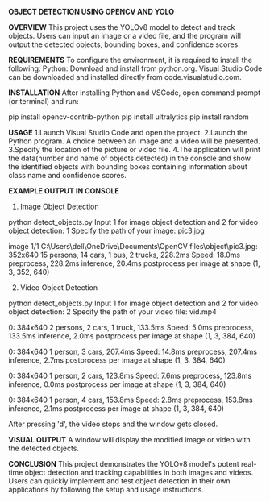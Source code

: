 **OBJECT DETECTION USING OPENCV AND YOLO**

__OVERVIEW__
This project uses the YOLOv8 model to detect and track objects. Users can input an image or a video file, and the program will output the detected objects, bounding boxes, and confidence scores.

__REQUIREMENTS__
To configure the environment, it is required to install the following:
Python: Download and install from python.org.
Visual Studio Code can be downloaded and installed directly from code.visualstudio.com.

__INSTALLATION__
After installing Python and VSCode, open command prompt (or terminal) and run:

pip install opencv-contrib-python
pip install ultralytics
pip install random

__USAGE__
1.Launch Visual Studio Code and open the project.
2.Launch the Python program. A choice between an image and a video will be presented.
3.Specify the location of the picture or video file.
4.The application will print the data(number and name of objects detected) in the console and show the identified objects with bounding boxes containing information about class name and confidence scores.

__EXAMPLE OUTPUT IN CONSOLE__
1. Image Object Detection

python detect_objects.py
Input 1 for image object detection and 2 for video object detection: 1
Specify the path of your image: pic3.jpg

image 1/1 C:\Users\dell\OneDrive\Documents\OpenCV files\object\pic3.jpg: 352x640 15 persons, 14 cars, 1 bus, 2 trucks, 228.2ms
Speed: 18.0ms preprocess, 228.2ms inference, 20.4ms postprocess per image at shape (1, 3, 352, 640)

2. Video Object Detection

python detect_objects.py
Input 1 for image object detection and 2 for video object detection: 2
Specify the path of your video file: vid.mp4

0: 384x640 2 persons, 2 cars, 1 truck, 133.5ms
Speed: 5.0ms preprocess, 133.5ms inference, 2.0ms postprocess per image at shape (1, 3, 384, 640)

0: 384x640 1 person, 3 cars, 207.4ms
Speed: 14.8ms preprocess, 207.4ms inference, 2.7ms postprocess per image at shape (1, 3, 384, 640)

0: 384x640 1 person, 2 cars, 123.8ms
Speed: 7.6ms preprocess, 123.8ms inference, 0.0ms postprocess per image at shape (1, 3, 384, 640)

0: 384x640 1 person, 4 cars, 153.8ms
Speed: 2.8ms preprocess, 153.8ms inference, 2.1ms postprocess per image at shape (1, 3, 384, 640)

After pressing 'd', the video stops and the window gets closed.

__VISUAL OUTPUT__
A window will display the modified image or video with the detected objects.

__CONCLUSION__
This project demonstrates the YOLOv8 model's potent real-time object detection and tracking capabilities in both images and videos. Users can quickly implement and test object detection in their own applications by following the setup and usage instructions.
